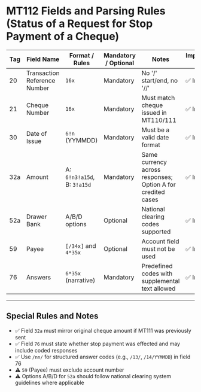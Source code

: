 # MT112 Fields and Parsing Rules (Status of a Request for Stop Payment of a Cheque)

| Tag | Field Name                   | Format / Rules              | Mandatory / Optional | Notes                                                       | Implementation Status |
| --- | ---------------------------- | --------------------------- | -------------------- | ----------------------------------------------------------- | --------------------- |
| 20  | Transaction Reference Number | `16x`                       | Mandatory            | No '/' start/end, no '//'                                   | ✅ Implemented        |
| 21  | Cheque Number                | `16x`                       | Mandatory            | Must match cheque issued in MT110/111                       | ✅ Implemented        |
| 30  | Date of Issue                | `6!n` (YYMMDD)              | Mandatory            | Must be a valid date format                                 | ✅ Implemented        |
| 32a | Amount                       | A: `6!n3!a15d`, B: `3!a15d` | Mandatory            | Same currency across responses; Option A for credited cases | ✅ Implemented        |
| 52a | Drawer Bank                  | A/B/D options               | Optional             | National clearing codes supported                           | ✅ Implemented        |
| 59  | Payee                        | `[/34x]` and `4*35x`        | Optional             | Account field must not be used                              | ✅ Implemented        |
| 76  | Answers                      | `6*35x` (narrative)         | Mandatory            | Predefined codes with supplemental text allowed             | ✅ Implemented        |

---

## Special Rules and Notes

* ✅ Field `32a` must mirror original cheque amount if MT111 was previously sent
* ✅ Field `76` must state whether stop payment was effected and may include coded responses
* ✅ Use `/nn/` for structured answer codes (e.g., `/13/`, `/14/YYMMDD`) in field 76
* ⚠️ `59` (Payee) must exclude account number
* ⚠️ Options A/B/D for `52a` should follow national clearing system guidelines where applicable
